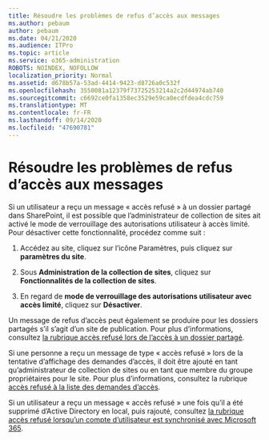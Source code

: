 ```yaml
---
title: Résoudre les problèmes de refus d’accès aux messages
ms.author: pebaum
author: pebaum
ms.date: 04/21/2020
ms.audience: ITPro
ms.topic: article
ms.service: o365-administration
ROBOTS: NOINDEX, NOFOLLOW
localization_priority: Normal
ms.assetid: d678b57a-53ad-4414-9423-d8726a0c532f
ms.openlocfilehash: 3550081a12379f73725253214a2c2d44974ab740
ms.sourcegitcommit: c6692ce0fa1358ec3529e59ca0ecdfdea4cdc759
ms.translationtype: MT
ms.contentlocale: fr-FR
ms.lasthandoff: 09/14/2020
ms.locfileid: "47690781"
---
```

# <a name="troubleshoot-access-denied-messages"></a>Résoudre les problèmes de refus d’accès aux messages

Si un utilisateur a reçu un message « accès refusé » à un dossier partagé dans SharePoint, il est possible que l’administrateur de collection de sites ait activé le mode de verrouillage des autorisations utilisateur à accès limité. Pour désactiver cette fonctionnalité, procédez comme suit : 
  
1. Accédez au site, cliquez sur l’icône Paramètres, puis cliquez sur **paramètres du site**.
    
2. Sous **Administration de la collection de sites**, cliquez sur **Fonctionnalités de la collection de sites**.
    
3. En regard de **mode de verrouillage des autorisations utilisateur avec accès limité**, cliquez sur **Désactiver**.
    
Un message de refus d’accès peut également se produire pour les dossiers partagés s’il s’agit d’un site de publication. Pour plus d’informations, consultez [la rubrique accès refusé lors de l’accès à un dossier partagé](https://go.microsoft.com/fwlink/?linkid=2004317).
  
Si une personne a reçu un message de type « accès refusé » lors de la tentative d’affichage des demandes d’accès, il doit être ajouté en tant qu’administrateur de collection de sites ou en tant que membre du groupe propriétaires pour le site. Pour plus d’informations, consultez la rubrique [accès refusé à la liste des demandes d’accès](https://go.microsoft.com/fwlink/?linkid=2004220).
  
Si un utilisateur a reçu un message « accès refusé » une fois qu’il a été supprimé d’Active Directory en local, puis rajouté, consultez [la rubrique accès refusé lorsqu’un compte d’utilisateur est synchronisé avec Microsoft 365](https://go.microsoft.com/fwlink/?linkid=2004318).
  

